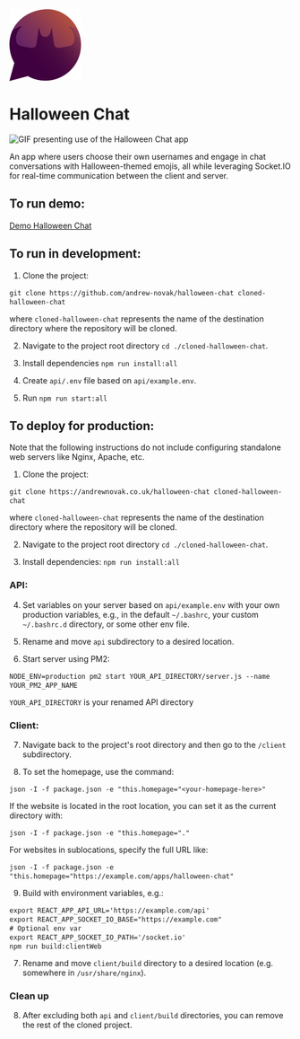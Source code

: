 <img src="https://github.com/andrew-novak/halloween-chat/raw/main/clientWeb/src/assets/brand-icon.svg" alt="Halloween Chat app logo" width="128" height="128">

# Halloween Chat

<img src="https://github.com/andrew-novak/portfolio-website/raw/main/readmeAssets/chatting.gif" alt="GIF presenting use of the Halloween Chat app" width="512" height="512">

An app where users choose their own usernames and engage in chat conversations with Halloween-themed emojis, all while leveraging Socket.IO for real-time communication between the client and server.

## To run demo:

[Demo Halloween Chat](https://andrewnovak.co.uk/demos/halloween-chat/)

## To run in development:

1. Clone the project:

```
git clone https://github.com/andrew-novak/halloween-chat cloned-halloween-chat
```

where `cloned-halloween-chat` represents the name of the destination directory where the repository will be cloned.

2. Navigate to the project root directory `cd ./cloned-halloween-chat`.

3. Install dependencies `npm run install:all`

4. Create `api/.env` file based on `api/example.env`.

5. Run `npm run start:all`

## To deploy for production:

Note that the following instructions do not include configuring standalone web servers like Nginx, Apache, etc.

1. Clone the project:

```
git clone https://andrewnovak.co.uk/halloween-chat cloned-halloween-chat
```

where `cloned-halloween-chat` represents the name of the destination directory where the repository will be cloned.

2. Navigate to the project root directory `cd ./cloned-halloween-chat`.

3. Install dependencies: `npm run install:all`

### API:

4. Set variables on your server based on `api/example.env` with your own production variables, e.g., in the default `~/.bashrc`, your custom `~/.bashrc.d` directory, or some other env file.

5. Rename and move `api` subdirectory to a desired location.

6. Start server using PM2:

```
NODE_ENV=production pm2 start YOUR_API_DIRECTORY/server.js --name YOUR_PM2_APP_NAME
```

`YOUR_API_DIRECTORY` is your renamed API directory

### Client:

7. Navigate back to the project's root directory and then go to the `/client` subdirectory.

8. To set the homepage, use the command:

```
json -I -f package.json -e "this.homepage="<your-homepage-here>"
```

If the website is located in the root location, you can set it as the current directory with:

```
json -I -f package.json -e "this.homepage="."
```

For websites in sublocations, specify the full URL like:

```
json -I -f package.json -e "this.homepage="https://example.com/apps/halloween-chat"
```

9. Build with environment variables, e.g.:

```
export REACT_APP_API_URL='https://example.com/api'
export REACT_APP_SOCKET_IO_BASE="https://example.com"
# Optional env var
export REACT_APP_SOCKET_IO_PATH='/socket.io'
npm run build:clientWeb
```

7. Rename and move `client/build` directory to a desired location (e.g. somewhere in `/usr/share/nginx`).

### Clean up

8. After excluding both `api` and `client/build` directories, you can remove the rest of the cloned project.
